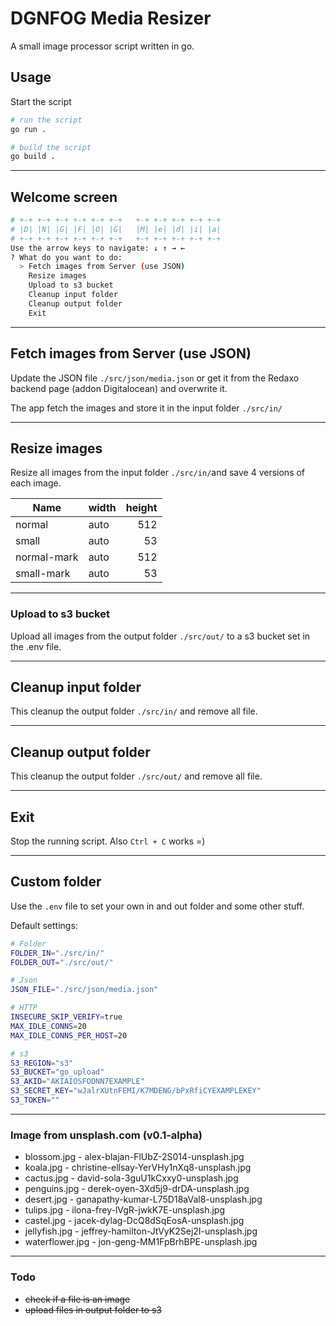 # DGNFOG Media Resizer

A small image processor script written in go.

## Usage

Start the script
```bash
# run the script
go run .

# build the script
go build .
```

---
## Welcome screen
```bash
# +-+ +-+ +-+ +-+ +-+ +-+   +-+ +-+ +-+ +-+ +-+
# |D| |N| |G| |F| |O| |G|   |M| |e| |d| |i| |a|
# +-+ +-+ +-+ +-+ +-+ +-+   +-+ +-+ +-+ +-+ +-+
Use the arrow keys to navigate: ↓ ↑ → ←
? What do you want to do:
  > Fetch images from Server (use JSON)
    Resize images
    Upload to s3 bucket
    Cleanup input folder
    Cleanup output folder
    Exit
```

---
## Fetch images from Server (use JSON)
Update the JSON file `./src/json/media.json` or get it from the Redaxo backend page (addon Digitalocean) and overwrite it.

The app fetch the images and store it in the input folder `./src/in/`

---
## Resize images
Resize all images from the input folder `./src/in/`and save 4 versions of each image.

Name | width | height
--- | --- | ---:
normal | auto | 512
small | auto | 53
normal-mark | auto | 512
small-mark | auto | 53

---
### Upload to s3 bucket
Upload all images from the output folder `./src/out/` to a s3 bucket set in the .env file.

---
## Cleanup input folder
This cleanup the output folder `./src/in/` and remove all file.

---
## Cleanup output folder
This cleanup the output folder `./src/out/` and remove all file.

---
## Exit
Stop the running script. Also `Ctrl + C` works =)

---
## Custom folder
Use the `.env` file to set your own in and out folder and some other stuff.

Default settings:
```bash
# Folder
FOLDER_IN="./src/in/" 
FOLDER_OUT="./src/out/"

# Json
JSON_FILE="./src/json/media.json"

# HTTP
INSECURE_SKIP_VERIFY=true
MAX_IDLE_CONNS=20
MAX_IDLE_CONNS_PER_HOST=20

# s3
S3_REGION="s3"
S3_BUCKET="go_upload"
S3_AKID="AKIAIOSFODNN7EXAMPLE"
S3_SECRET_KEY="wJalrXUtnFEMI/K7MDENG/bPxRfiCYEXAMPLEKEY"
S3_TOKEN=""
```

---
### Image from unsplash.com (v0.1-alpha)
* blossom.jpg - alex-blajan-FlUbZ-2S014-unsplash.jpg
* koala.jpg - christine-ellsay-YerVHy1nXq8-unsplash.jpg
* cactus.jpg - david-sola-3guU1kCxxy0-unsplash.jpg
* penguins.jpg - derek-oyen-3Xd5j9-drDA-unsplash.jpg
* desert.jpg - ganapathy-kumar-L75D18aVal8-unsplash.jpg
* tulips.jpg - ilona-frey-lVgR-jwkK7E-unsplash.jpg
* castel.jpg - jacek-dylag-DcQ8dSqEosA-unsplash.jpg
* jellyfish.jpg - jeffrey-hamilton-JtVyK2Sej2I-unsplash.jpg
* waterflower.jpg - jon-geng-MM1FpBrhBPE-unsplash.jpg

---
### Todo
* ~~check if a file is an image~~
* ~~upload files in output folder to s3~~